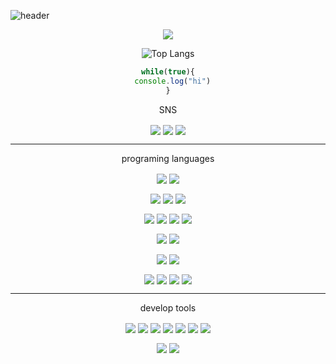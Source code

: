 <!--
**ensnif060305/ensnif060305** is a ✨ _special_ ✨ repository because its `README.md` (this file) appears on your GitHub profile.

Here are some ideas to get you started:3178C6

- 🔭 I’m currently working on ...
- 🌱 I’m currently learning ...
- 👯 I’m looking to collaborate on ...
- 🤔 I’m looking for help with ...
- 💬 Ask me about ...
- 📫 How to reach me: ...
- 😄 Pronouns: ...
- ⚡ Fun fact: ...
-->


![header](https://capsule-render.vercel.app/api?type=waving&color=gradient&height=300&section=header&text=Ensnif060305&fontSize=70)

  <p align="center">
 <a href="https://github.com/chlgkdms/github-readme-stats">
    <img src="https://github-readme-stats.vercel.app/api?username=ensnif060305&bg_color=30,e96443,904e95&title_color=fff&text_color=fff"/></a></p>
 
  
<div align="center">

![Top Langs](https://github-readme-stats.vercel.app/api/top-langs/?username=ensnif060305&layout=compact&theme=omni)

```javascript
while(true){
  console.log("hi")
}
```

<p>SNS</p>

<a href="https://instagram.com/___jm.s.h___/"><img align="center" src="https://img.shields.io/badge/-Instagram-E4405F?logo=Instagram&logoColor=white&style=flat"/></a>    <a href="https://www.facebook.com/profile.php?id=100018083712784"><img align="center" src="https://img.shields.io/badge/-Facebook-1877F2?logo=Facebook&logoColor=white&style=flat"/></a>  <a href="#"><img align="center" src="https://img.shields.io/badge/-Discord-5865F2?logo=Discord&logoColor=white&style=flat"/></a>

<hr size="1px">

<p>programing languages</p>


<a href="#"><img align="center" src="https://img.shields.io/badge/-React-61DAFB?logo=React&logoColor=white&style=flat"/></a> <a href="#"><img align="center" src="https://img.shields.io/badge/-React_Native-61DAFB?logo=React&logoColor=white&style=flat"/></a>


<a href="#"><img align="center" src="https://img.shields.io/badge/-Typescript-3178C6?logo=Typescript&logoColor=white&style=flat"/></a> <a href="#"><img align="center" src="https://img.shields.io/badge/-Javascript-F7DF1E?logo=Javascript&logoColor=white&style=flat"/></a> <a href="#"><img align="center" src="https://img.shields.io/badge/-Golang-00ADD8?logo=Go&logoColor=white&style=flat"/></a>


<a href="#"><img align="center" src="https://img.shields.io/badge/-HTML5-E34F26?logo=html5&logoColor=white&style=flat"/></a> <a href="#"><img align="center" src="https://img.shields.io/badge/-CSS3-1572B6?logo=css3&logoColor=white&style=flat"/></a> <a href="#"><img align="center" src="https://img.shields.io/badge/-Sass-CC6699?logo=Sass&logoColor=white&style=flat"/></a> <a href="#"><img align="center" src="https://img.shields.io/badge/-Styled_Components-DB7093?logo=styled-components&logoColor=white&style=flat"/></a>


<a href="#"><img align="center" src="https://img.shields.io/badge/-node.js-339933?logo=node.js&logoColor=white&style=flat"/></a> <a href="#"><img align="center" src="https://img.shields.io/badge/-Express.js-00000?logo=Express&logoColor=white&style=flat"/></a>


<a href="#"><img align="center" src="https://img.shields.io/badge/-Yarn-2C8EBB?logo=yarn&logoColor=white&style=flat"/></a> <a href="#"><img align="center" src="https://img.shields.io/badge/-NPM-CB3837?logo=npm&logoColor=white&style=flat"/></a>


<a href="#"><img align="center" src="https://img.shields.io/badge/-C-A8B9CC?logo=c&logoColor=white&style=flat"/></a> <a href="#"><img align="center" src="https://img.shields.io/badge/-C++-00599C?logo=cplusplus&logoColor=white&style=flat"/></a> <a href="#"><img align="center" src="https://img.shields.io/badge/-Python-3776AB?logo=python&logoColor=white&style=flat"/></a>  <a href="#"><img align="center" src="https://img.shields.io/badge/Java-007396?style=flat-square&logo=java&logoColor=black"/></a>


<hr size="1px"/>

<p>develop tools</p>


<a href="#"><img align="center" src="https://img.shields.io/badge/-Vscode-007ACC?logo=Visual Studio Code&logoColor=white&style=flat"/></a>  <a href="#"><img align="center" src="https://img.shields.io/badge/-Webstorm-000000?logo=Webstorm&logoColor=white&style=flat"/></a> <a href="#"><img align="center" src="https://img.shields.io/badge/-Goland-00000?logo=Goland&logoColor=white&style=flat"/></a>  <a href="#"><img align="center" src="https://img.shields.io/badge/-Visual Studio 2022-5C2D91?logo=Visual studio&logoColor=white&style=flat"/></a>  <a href="#"><img align="center" src="https://img.shields.io/badge/-Intellij-000000?logo=Intellij IDEA&logoColor=white&style=flat"/></a>  <a href="#"><img align="center" src="https://img.shields.io/badge/-Webstorm-000000?logo=Webstorm&logoColor=white&style=flat"/></a> <a href="#"><img align="center" src="https://img.shields.io/badge/-Pycharm-00000?logo=Pycharm&logoColor=white&style=flat"/></a>


<a href="#"><img align="center" src="https://img.shields.io/badge/-Adobe_XD-FF61F6?logo=adobe xd&logoColor=white&style=flat"/></a> <a href="#"><img align="center" src="https://img.shields.io/badge/-Figma-F24E1E?logo=figma&logoColor=white&style=flat"/></a>
